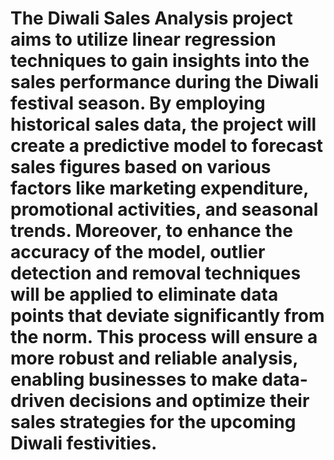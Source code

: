 # The Diwali Sales Analysis project aims to utilize linear regression techniques to gain insights into the sales performance during the Diwali festival season. By employing historical sales data, the project will create a predictive model to forecast sales figures based on various factors like marketing expenditure, promotional activities, and seasonal trends. Moreover, to enhance the accuracy of the model, outlier detection and removal techniques will be applied to eliminate data points that deviate significantly from the norm. This process will ensure a more robust and reliable analysis, enabling businesses to make data-driven decisions and optimize their sales strategies for the upcoming Diwali festivities.
